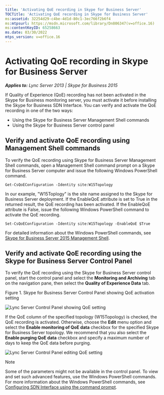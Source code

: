 ```yaml
---
title: 'Activating QoE recording in Skype for Business Server'
TOCTitle: 'Activating QoE recording in Skype for Business Server'
ms:assetid: 32254d29-c4be-4d1d-80c1-3ec766f2b6f4
ms:mtpsurl: https://msdn.microsoft.com/library/Dn806347(v=office.16)
ms:contentKeyID: 65258663
ms.date: 03/30/2022
mtps_version: v=office.16
---
```


# Activating QoE recording in Skype for Business Server

_**Applies to:** Lync Server 2013 | Skype for Business 2015_

If Quality of Experience (QoE) recording has not been activated in the Skype for Business monitoring server, you must activate it before installing the Skype for Business SDN Interface. You can verify and activate the QoE recording in one of the two ways:

  - Using the Skype for Business Server Management Shell commands
  - Using the Skype for Business Server control panel

## Verify and activate QoE recording using Management Shell commands

To verify the QoE recording using Skype for Business Server Management Shell commands, open a Management Shell command prompt on a Skype for Business Server computer and issue the following Windows PowerShell command.

    Get-CsQoEConfiguration -Identity site:W15Topology

In our example, "W15Toplogy" is the site name assigned to the Skype for Business Server deployment. If the EnableQoE attribute is set to True in the returned result, the QoE recording has been activated. If the EnableQoE attribute is False, issue the following Windows PowerShell command to activate the QoE recording.

    Set-CsQoEConfiguration -Identity site:W15Topology -EnableQoE $True

For detailed information about the Windows PowerShell commands, see [Skype for Business Server 2015 Management Shell](https://technet.microsoft.com/library/gg398474.aspx).

## Verify and activate QoE recording using the Skype for Business Server Control Panel

To verify the QoE recording using the Skype for Business Server control panel, start the control panel and select the **Monitoring and Archiving** tab on the navigation pane, then select the **Quality of Experience Data** tab.

Figure 1. Skype for Business Server Control Panel showing QoE activation setting
  
![Lync Server Control Panel showing QoE setting](../images/Dn806347.lync_sdni_view_qoe_setting_in_control_pannel(Office.16).png "Lync Server Control Panel showing QoE setting")

If the QoE column of the specified topology (W15Topology) is checked, the QoE recording is activated. Otherwise, choose the **Edit** menu option and select the **Enable monitoring of QoE data** checkbox for the specified Skype for Business Server topology. We recommend that you also select the **Enable purging QoE data** checkbox and specify a maximum number of days to keep the QoE data before purging.
  
![Lync Server Control Panel editing QoE setting](../images/Dn806347.lync_sdni_set_qoe_setting_in_control_pannel(Office.16).png "Lync Server Control Panel editing QoE setting")

> [!NOTE]
> Some of the parameters might not be available in the control panel. To view and set such advanced features, use the Windows PowerShell commands. For more information about the Windows PowerShell commands, see [Configuring SDN Interface using the command prompt](configuring-sdn-interface-using-the-command-prompt.md).
